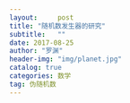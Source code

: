 ```yaml
---
layout:     post
title: "随机数发生器的研究"
subtitle:   ""
date: 2017-08-25
author: "罗渊"
header-img: "img/planet.jpg"
catalog: true
categories: 数学 
tag: 伪随机数 
---
```


